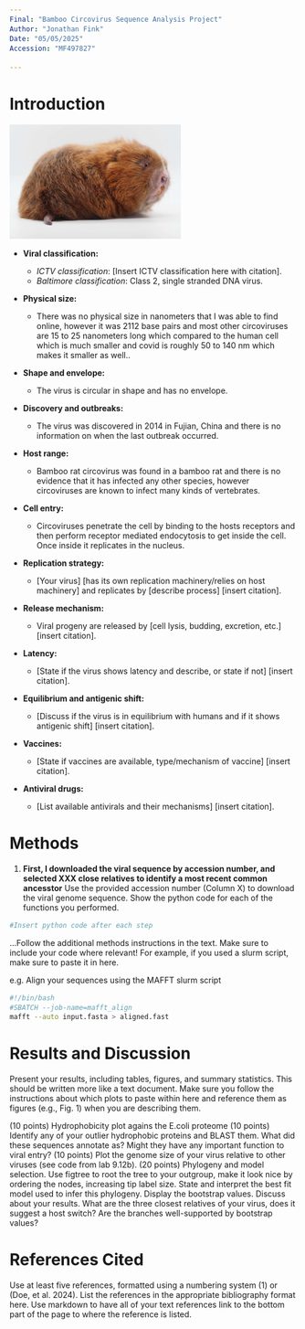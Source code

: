 ```yaml
---
Final: "Bamboo Circovirus Sequence Analysis Project"
Author: "Jonathan Fink"
Date: "05/05/2025"
Accession: "MF497827"

---
```


# Introduction

<img src="BambooRatImage.jpg" alt="Bamboo Rat" width="300"/>

- **Viral classification:**  
  - *ICTV classification*: [Insert ICTV classification here with citation].  
  - *Baltimore classification*: Class 2, single stranded DNA virus.

- **Physical size:**  
  - There was no physical size in nanometers that I was able to find online, however it was 2112 base pairs and most other circoviruses are 15 to 25 nanometers long which compared to the human cell which is much smaller and covid is roughly 50 to 140 nm which makes it smaller as well..

- **Shape and envelope:**  
  - The virus is circular in shape and has no envelope.

- **Discovery and outbreaks:**  
  - The virus was discovered in 2014 in Fujian, China and there is no information on when the last outbreak occurred.

- **Host range:**  
  - Bamboo rat circovirus was found in a bamboo rat and there is no evidence that it has infected any other species, however circoviruses are known to infect many kinds of vertebrates.

- **Cell entry:**  
  - Circoviruses penetrate the cell by binding to the hosts receptors and then perform receptor mediated endocytosis to get inside the cell. Once inside it replicates in the nucleus.

- **Replication strategy:**  
  - [Your virus] [has its own replication machinery/relies on host machinery] and replicates by [describe process] [insert citation].

- **Release mechanism:**  
  - Viral progeny are released by [cell lysis, budding, excretion, etc.] [insert citation].

- **Latency:**  
  - [State if the virus shows latency and describe, or state if not] [insert citation].

- **Equilibrium and antigenic shift:**  
  - [Discuss if the virus is in equilibrium with humans and if it shows antigenic shift] [insert citation].

- **Vaccines:**  
  - [State if vaccines are available, type/mechanism of vaccine] [insert citation].

- **Antiviral drugs:**  
  - [List available antivirals and their mechanisms] [insert citation].

# Methods

1. **First, I downloaded the viral sequence by accession number, and selected XXX close relatives to identify a most recent common ancesstor**  Use the provided accession number (Column X) to download the viral genome sequence. Show the python code for each of the functions you performed.

```python
#Insert python code after each step
```
...Follow the additional methods instructions in the text. Make sure to include your code where relevant! For example, if you used a slurm script, make sure to paste it in here.

e.g. 
Align your sequences using the MAFFT slurm script
```bash
#!/bin/bash
#SBATCH --job-name=mafft_align
mafft --auto input.fasta > aligned.fast
```
     

# Results and Discussion

Present your results, including tables, figures, and summary statistics. This should be written more like a text document. Make sure you follow the instructions about which plots to paste within here and reference them as figures (e.g., Fig. 1) when you are describing them.

(10 points) Hydrophobicity plot agains the E.coli proteome
(10 points) Identify any of your outlier hydrophobic proteins and BLAST them. What did these sequences annotate as? Might they have any important function to viral entry? 
(10 points) Plot the genome size of your virus relative to other viruses (see code from lab 9.12b). 
(20 points) Phylogeny and model selection. Use figtree to root the tree to your outgroup, make it look nice by ordering the nodes, increasing tip label size. State and interpret the best fit model used to infer this phylogeny. Display the bootstrap values. Discuss about your results. What are the three closest relatives of your virus, does it suggest a host switch? Are the branches well-supported by bootstrap values?


# References Cited

Use at least five references, formatted using a numbering system (1) or (Doe, et al. 2024). List the references in the appropriate bibliography format here. Use markdown to have all of your text references link to the bottom part of the page to where the reference is listed.
